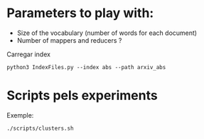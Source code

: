 # Parameters to play with:
- Size of the vocabulary (number of words for each document)
- Number of mappers and reducers ?

Carregar index
```
python3 IndexFiles.py --index abs --path arxiv_abs 
```

# Scripts pels experiments
Exemple:
```
./scripts/clusters.sh
```
